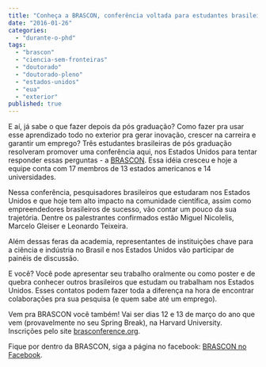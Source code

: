```yaml
---
title: "Conheça a BRASCON, conferência voltada para estudantes brasileiros nos EUA"
date: "2016-01-26"
categories: 
  - "durante-o-phd"
tags: 
  - "brascon"
  - "ciencia-sem-fronteiras"
  - "doutorado"
  - "doutorado-pleno"
  - "estados-unidos"
  - "eua"
  - "exterior"
published: true
---
```


E aí, já sabe o que fazer depois da pós graduação? Como fazer pra usar esse aprendizado todo no exterior pra gerar inovação, crescer na carreira e garantir um emprego? Três estudantes brasileiras de pós graduação resolveram promover uma conferência aqui, nos Estados Unidos para tentar responder essas perguntas - a [BRASCON](http://www.brasconference.org/). Essa idéia cresceu e hoje a equipe conta com 17 membros de 13 estados americanos e 14 universidades.

Nessa conferência, pesquisadores brasileiros que estudaram nos Estados Unidos e que hoje tem alto impacto na comunidade científica, assim como empreendedores brasileiros de sucesso, vão contar um pouco da sua trajetória. Dentre os palestrantes confirmados estão Miguel Nicolelis, Marcelo Gleiser e Leonardo Teixeira.

Além dessas feras da academia, representantes de instituições chave para a ciência e indústria no Brasil e nos Estados Unidos vão participar de painéis de discussão.

E você? Você pode apresentar seu trabalho oralmente ou como poster e de quebra conhecer outros brasileiros que estudam ou trabalham nos Estados Unidos. Esses contatos podem fazer toda a diferença na hora de encontrar colaborações pra sua pesquisa (e quem sabe até um emprego).

Vem pra BRASCON você também! Vai ser dias 12 e 13 de março do ano que vem (provavelmente no seu Spring Break), na Harvard University. Inscrições pelo site [brasconference.org](http://www.brasconference.org/).

Fique por dentro da BRASCON, siga a página no facebook: [BRASCON no Facebook](https://www.facebook.com/brasconference).
